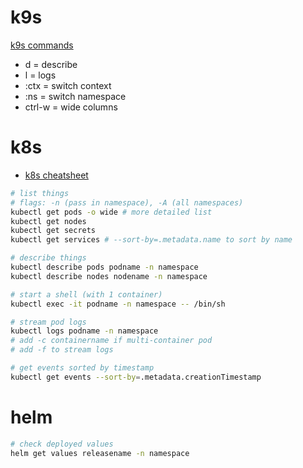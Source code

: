# k9s
[k9s commands](https://k9scli.io/topics/commands/)
* d = describe
* l = logs
* :ctx = switch context
* :ns = switch namespace
* ctrl-w = wide columns

# k8s
* [k8s cheatsheet](https://kubernetes.io/docs/reference/kubectl/cheatsheet/)

```bash
# list things
# flags: -n (pass in namespace), -A (all namespaces)
kubectl get pods -o wide # more detailed list
kubectl get nodes
kubectl get secrets
kubectl get services # --sort-by=.metadata.name to sort by name

# describe things
kubectl describe pods podname -n namespace
kubectl describe nodes nodename -n namespace

# start a shell (with 1 container)
kubectl exec -it podname -n namespace -- /bin/sh

# stream pod logs
kubectl logs podname -n namespace
# add -c containername if multi-container pod
# add -f to stream logs

# get events sorted by timestamp
kubectl get events --sort-by=.metadata.creationTimestamp
```

# helm
```bash
# check deployed values
helm get values releasename -n namespace
```
